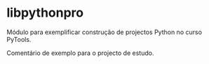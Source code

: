 # libpythonpro
Módulo para exemplificar construção de projectos Python no curso PyTools.

Comentário de exemplo para o projecto de estudo.